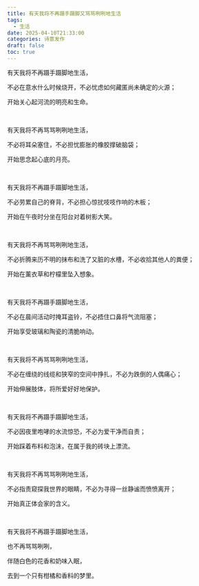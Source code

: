 ```yaml
---
title: 有天我将不再蹑手蹑脚又骂骂咧咧地生活
tags:
  - 生活
date: 2025-04-10T21:33:00
categories: 诗意发作
draft: false
toc: true
---
```

有天我将不再蹑手蹑脚地生活，

不必在意水什么时候烧开，不必忧虑如何藏匿尚未确定的火源；

开始关心起河流的明亮和生命。

<br/>

有天我将不再骂骂咧咧地生活，

不必将耳朵塞住，不必担忧膨胀的橡胶撑破脑袋；

开始思念起心底的月亮。

<br/>

有天我将不再蹑手蹑脚地生活，

不必劳累自己的脊背，不必担心惊扰吱吱作响的木板；

开始在午夜时分坐在阳台对着树影大笑。

<br/>

有天我将不再骂骂咧咧地生活，

不必折腾来历不明的抹布和洗了又脏的水槽，不必收拾其他人的粪便；

开始在薰衣草和柠檬里坠入想象。

<br/>

有天我将不再蹑手蹑脚地生活，

不必在晨间活动时掩耳盗铃，不必捂住口鼻将气流阻塞；

开始享受玻璃和陶瓷的清脆响动。

<br/>

有天我将不再骂骂咧咧地生活，

不必在缠绕的线缆和狭窄的空间中挣扎，不必为跌倒的人偶痛心；

开始伸展肢体，将所爱好好地保护。

<br/>

有天我将不再蹑手蹑脚地生活，

不必因夜里咆哮的水流惊恐，不必为爱干净而自责；

开始踩着布料和泡沫，在属于我的砖块上漂流。

<br/>

有天我将不再骂骂咧咧地生活，

不必指责窥探我世界的眼睛，不必为寻得一丝静谧而愤愤离开；

开始真正体会家的含义。

<br/>

有天我将不再蹑手蹑脚地生活，

也不再骂骂咧咧，

伴随白色的花香和奶味入眠，

去到一个只有柑橘和香料的梦里。